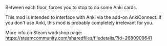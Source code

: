 Between each floor, forces you to stop to do some Anki cards.

This mod is intended to interface with Anki via the add-on AnkiConnect. If you don't use Anki, this mod is probably completely irrelevant for you.

More info on Steam workshop page: https://steamcommunity.com/sharedfiles/filedetails/?id=2680909641
